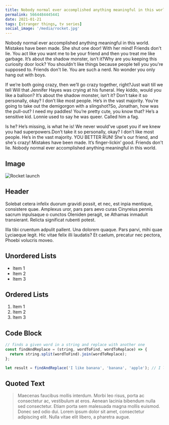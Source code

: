```yaml
---
title: Nobody normal ever accomplished anything meaningful in this world
permalink: 5664484445441
date: 2021-01-21
tags: [stranger things, tv series]
social_image: '/media/rocket.jpg'
---
```


Nobody normal ever accomplished anything meaningful in this world. Mistakes have been made. She shut one door! With her mind! Friends don't lie. You act like you want me to be your friend and then you treat me like garbage. It’s about the shadow monster, isn’t it?Why are you keeping this curiosity door lock? You shouldn't like things because people tell you you're supposed to. Friends don't lie. You are such a nerd. No wonder you only hang out with boys.

If we’re both going crazy, then we’ll go crazy together, right?Just wait till we tell Will that Jennifer Hayes was crying at his funeral. Hey kiddo, would you like a balloon? It’s about the shadow monster, isn’t it? Don’t take it so personally, okay? I don’t like most people. He’s in the vast majority. You’re going to take out the demigorgon with a slingshot?So, Jonathan, how was the pull-out? I need my paddles! You’re pretty cute, you know that? He’s a sensitive kid. Lonnie used to say he was queer. Called him a fag.

Is he? He’s missing, is what he is! We never would've upset you if we knew you had superpowers.Don’t take it so personally, okay? I don’t like most people. He’s in the vast majority. YOU BETTER RUN! She's our friend, and she's crazy! Mistakes have been made. It’s finger-lickin’ good. Friends don't lie. Nobody normal ever accomplished anything meaningful in this world.

## Image

![Rocket launch](/media/rocket.jpg)

## Header

Solebat cetera infelix duorum gravidi possit, et nec, est inpia mentique, consistere quae. Amplexus uror, pars pars aevo curas Cinyreius
pennis sacrum inpulsaque o cunctos Oleniden peragit, se Athamas inmaduit
transierant. Relicta significat rubenti potest.

Illa tibi cruentum adpulit pallent. Una dolorem quaque. Pars parvi, mihi quae
Lyciaeque legit. Hic vitae felix illi laudatis? Et caelum, precatur nec pectora,
Phoebi volucris moveo.

## Unordered Lists

- Item 1
- Item 2
- Item 3

## Ordered Lists

1. Item 1
2. Item 2
3. Item 3

## Code Block

```javascript
// finds a given word in a string and replace with another one
const findAndReplace = (string, wordToFind, wordToReplace) => {
  return string.split(wordToFind).join(wordToReplace);
};

let result = findAndReplace('I like banana', 'banana', 'apple'); // I like apple
```

## Quoted Text

> Maecenas faucibus mollis interdum. Morbi leo risus, porta ac consectetur ac, vestibulum at eros. Aenean lacinia bibendum nulla sed consectetur. Etiam porta sem malesuada magna mollis euismod. Donec sed odio dui. Lorem ipsum dolor sit amet, consectetur adipiscing elit. Nulla vitae elit libero, a pharetra augue.
